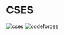 # CSES

![cses](https://github.com/AliiAhmadi/CSES/assets/107758775/6eafb084-b815-4e2a-80b2-1616b7a5ae4c)
![codeforces](https://github.com/AliiAhmadi/CSES/assets/107758775/f816ad80-6334-4e85-a93c-9ce6435e98ea)
